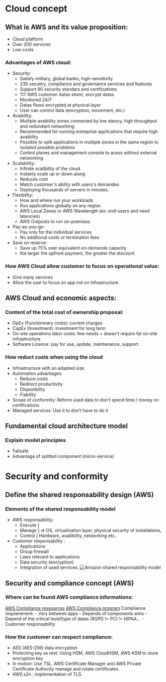 # Cloud concept
## What is AWS and its value proposition:
- Cloud platform
- Over 200 services
- Low costs
### Advantages of AWS cloud:
- Security:
	- Satisfy military, global banks, high-sensitivity 
	- 230 secutiry, compliance and governance services and features
	- Support 90 security standars and certifications
	- 117 AWS customer datas storer, encrypt datas
	- Monitored 24/7
	- Datas flows encrypted at physical layer 
	- User can control data (encryption, movement, etc.)
- Avaibility:
	- Multiple avaibility zones connected by low atency, high throughput and redundant networking
	- Recommended for running entreprise applications that require high avaibility
	- Possible to split applications in multiple zones in the same region to isolated possible problems
	- Control planes and management console to acess without external networking
- Scalability:
	- Infinite scalibility of the cloud
	- Instanly scale up or down along
	- Reduces cost
	- Match customer's ability with users's demandes
	- Deploying thousands of servers in minutes.
- Flexibility:
	- How and where run your workloads
	- Run applications globally on any region
	- AWS Local Zones or AWS Wavelength (ex: end-users and need latencies)
	- AWS Outposts to run on-premises
- Pay-as-you-go:
	- Pay only for the individual services
	- No additional costs or termination fees
- Save on reserve:
	- Save up 75% over equivalent on-demande capacity
	- the larger the upfront payment, the greater the discount
### How AWS Cloud allow customer to focus on operational value:
- Give many services
- Allow the user to focus on app not on infrastructure
## AWS Cloud and economic aspects:
### Content of the total cost of ownership proposal:
- OpEx (Functionnary costs): current charges
-  CapEx (Investment): investment for long term
- On-site operations labor costs: few needs = doesn't require fat on-site infrastructure
- Software Licence: pay for use, update, maintenance, support.
### How reduct costs when using the cloud
- Infrastructure with an adapted size
- Automation advantages:
	- Reduce costs
	- Redirect productivity
	- Disponibility
	- Fiability
- Scope of conformity: Reform used data to don't spend time / money on certifications
- Managed services: Use it to don't have to do it
## Fundamental cloud architecture model 
### Explain model principles
- Failsafe
- Advantage of splitted component (micro-service)
# Security and conformity
## Define the shared responsability design (AWS)
### Elements of the shared responsability model
- AWS responsability:
	- Execute ] 
	- Manage ] => OS, virtualization layer, physical security of installations,
	- Control  ]		 Hardware, availibility, networking etc..
- Customer responsability :
	- Applications
	- Group firewall
	- Laws relevant to applications
	- Data security (encryption)
	- Integration of used services.
![Amazon shared responsability model](https://d1.awsstatic.com/security-center/Shared_Responsibility_Model_V2.59d1eccec334b366627e9295b304202faf7b899b.jpg)
## Security and compliance concept (AWS)
### Where can be found AWS compliance informations:
[AWS Compliance ressources](https://aws.amazon.com/compliance/resources/)
[AWS Compliance program](https://aws.amazon.com/compliance/programs/)
Compliance requierement:
	- Vary between apps
	- Depends of components aims
	- Depend of the critical level/type of datas (RGPD != PCI != HIPAA...
	- Customer responsability
### How the customer can respect compliance:
-  AES (AES-256) data encryption
- Protecting key as rest: Using HSM, AWS CloudHSM, AWS KSM to store encryption key
- In motion: Use TSL. AWS Certificate Manager and AWS Private Certificate Authority manage and rotate certificates.
- AWS s2n : implementation of TLS.

